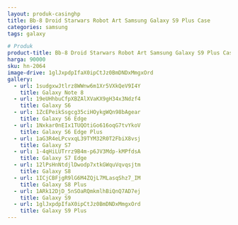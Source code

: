 ```yaml
---
layout: produk-casinghp
title: Bb-8 Droid Starwars Robot Art Samsung Galaxy S9 Plus Case
categories: samsung
tags: galaxy

# Produk
product-title: Bb-8 Droid Starwars Robot Art Samsung Galaxy S9 Plus Case
harga: 90000
sku: hn-2064
image-drive: 1glJxpdpIfaX0ipCtJz0BmDNDxMmgxOrd
gallery:
  - url: 1sudgxwJtlrz8WWnw6m1Xr5VXkQeV9I4Y
    title: Galaxy Note 8
  - url: 19eUHhbuCfpXBZAlXVaKX9gH34x3Ndzf4
    title: Galaxy S6
  - url: 1ZcEPeikSsgcg35ciHOykgWQn98bAgear
    title: Galaxy S6 Edge
  - url: 1Nxkar0nEIx1TUQOtiGo616oqG7tvYkoV
    title: Galaxy S6 Edge Plus
  - url: 1aG3R4eLPcvxqL39TYM32R0T2FbiX8vsj
    title: Galaxy S7
  - url: 1-4qHiLUTrrz9B4m-p6JV3Mdp-kMPfdsA
    title: Galaxy S7 Edge
  - url: 12lPsHnNtdjlDwodp7xtkGWquVqvqsjtm
    title: Galaxy S8
  - url: 1ICjCBFjgR9lG6M4ZQjL7MLasqShz7_IM
    title: Galaxy S8 Plus
  - url: 1ARk12DjD_5nSOaRQmkmlhBiQnQ7AD7ej
    title: Galaxy S9
  - url: 1glJxpdpIfaX0ipCtJz0BmDNDxMmgxOrd
    title: Galaxy S9 Plus
---
```

